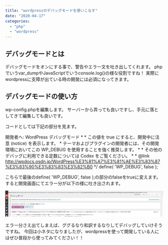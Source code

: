 ```yaml
---
title: "wordpressのデバッグモードを使いこなす"
date: "2020-04-17"
categories: 
  - "php"
  - "wordpress"
---
```


## デバッグモードとは

デバッグモードをオンにする事で、警告やエラー文を吐き出してくれます。 phpでいうvar\_dumpやJavaScriptでいうconsole.log()の様な役割ですね！ 実際にwordpressに支障が出ている時の開発には必須になってきます。

## デバッグモードの使い方

wp-config.phpを編集します。 サーバーから弄っても良いですし、手元に落としてきて編集しても良いです。

コードとしては下記の部分を見ます。

開発者へ: WordPress デバッグモード \* \* この値を true にすると、開発中に注意 (notice) を表示します。 \* テーマおよびプラグインの開発者には、その開発環境においてこの WP\_DEBUG を使用することを強く推奨します。 \* \* その他のデバッグに利用できる定数については Codex をご覧ください。 \* \* @link http://wpdocs.osdn.jp/WordPress%E3%81%A7%E3%81%AE%E3%83%87%E3%83%90%E3%83%83%E3%82%B0 \*/ define( 'WP\_DEBUG', false );

こちらで最後のdefine( 'WP\_DEBUG', false );の部分のfalseをtrueに変えます。 すると開発画面にてエラー分が以下の様に吐き出されます。

![](images/8729b4d08b01516446eb5b6b5ee6a1a2-1024x169.png)

エラー分さえ出てしまえば、ググるなり和訳するなりしてデバッグしていけそうですね。 今回は小ネタになりましたが、wordpressを使って開発している人にはぜひ普段から使ってみてください！！
